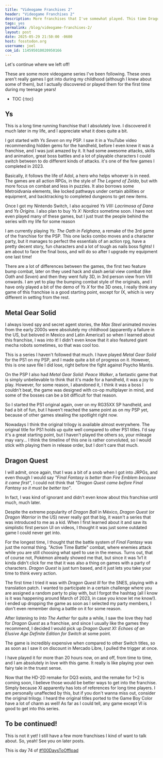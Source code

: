 ```yaml
---
title: "Videogame Franchises 2"
header: "Videogame Franchises 2"
description: More franchises that I've somewhat played. This time Dragon Quest, Ys, Metal Gear Solid, and Monster Hunter!
tags: yes
permalink: /blog/videogame-franchises-2/
layout: post
date: 2025-05-29 21:50:00 -0600
host: fosstodon.org
username: joel
com_id: 114595010020950166
---
```


Let's continue where we left off!

These are some more videogame series I've been following. These ones aren't really games I got into during my childhood (although I knew about some of them), but I actually discovered or played them for the first time during my teenage years! 

* TOC
{:toc}

## Ys

This is a long time running franchise that I absolutely love. I discovered it much later in my life, and I appreciate what it does quite a bit.

I got started with *Ys Seven* on my PSP. I saw it in a YouTube video recommending hidden gems for the handheld, before I even knew it was a franchise, and I was just amazed by it. It had some awesome attacks, skills and animation, great boss battles and a lot of playable characters I could switch between to do different kinds of attacks. it's one of the few games I completed in 2023.

Basically, it follows the life of Adol, a hero who helps whoever is in need. The games are all action RPGs, in the style of *The Legend of Zelda*, but with more focus on combat and less in puzzles. It also borrows some Metroidvania elements, like locked pathways under certain abilities or equipment, and backtracking to completed dungeons to get new items.

Once I got my Nintendo Switch, I also acquired *Ys VIII: Lacrimosa of Dana* and *Ys Origins*. I also plan to buy *Ys X: Nordics* sometime soon. I have not even played many of these games, but I just trust the people behind the series with my life for some reason

I am currently playing *Ys: The Oath in Felghana*, a remake of the 3rd game of the franchise for the PSP. This one lacks combo moves and a character party, but it manages to perfect the essentials of an action rpg, have a pretty decent story, fun characters and a lot of tough as nails boss fights! I am about to face the final boss, and will do so after I upgrade my equipment one last time!

There are a lot of differences between the games, the first two feature bump combat, later on they used hack and slash aerial view combat (like *Oath* and *Seven*) and then they went fully 3D, in 3rd person view from VIII onwards. I am yet to play the bumping combat style of the originals, and I have only played a bit of the demo of *Ys X* for the 3D ones, I really think any game of this franchise is a good starting point, except for IX, which is very different in setting from the rest.

## Metal Gear Solid

I always loved spy and secret agent stories, the *Max Steel* animated movies from the early 2000s were absolutely my childhood (apparently a failure in the US, but beloved in Mexico and Latin America!) so when I learned about this franchise, I was into it! I didn't even know that it also featured giant mecha robots sometimes, so that was cool too.

This is a series I haven't followed that much. I have played *Metal Gear Solid* for the PS1 on my PSP, and I made quite a bit of progress on it. However, this is one save file I did lose, right before the fight against Psycho Mantis.

On the PSP I also had *Metal Gear Solid: Peace Walker*, a fantastic game that is simply unbelievable to think that it's made for a handheld, it was a joy to play. However, for some reason, I abandoned it, I think it was a boss I couldn't beat, the game was designed with co-op multiplayer in mind, and some of the bosses can be a bit difficult for that reason.

So I started the PS1 original again, over on my RG35XX SP handheld, and had a bit of fun, but I haven't reached the same point as on my PSP yet, because of other games stealing the spotlight right now.

Nowadays I think the original trilogy is available almost everywhere. The original title for PS1 holds up quite well compared to other PS1 titles. I'd say it's a great starting point, but I haven't played the others so, your mileage may vary... I think the timeline of this one is rather convoluted, so I would stick with playing them in release order, but I don't care that much.

## Dragon Quest

I will admit, once again, that I was a bit of a snob when I got into JRPGs, and even though I would say *"Final Fantasy is better than Fire Emblem because it came first"*, I could not think that *"Dragon Quest came before Final Fantasy so it must be better too"*. 

In fact, I was kind of ignorant and didn't even know about this franchise until much, much later.

Despite the extreme popularity of *Dragon Ball* in México, *Dragon Quest* (or *Dragon Warrior* in the US) never really got that big, it wasn't a series that was introduced to me as a kid. When I first learned about it and saw its simplistic first person UI on videos, I thought it was just some outdated game I could never get into.

For the longest time, I thought that the battle system of *Final Fantasy* was just the normal thing. "Active Time Battle" combat, where enemies attack while you are still choosing what spell to use in the menus. Turns out, that of course not, Pokémon already showed me that, but since it was 1v1 it kinda didn't click for me that it was also a thing on games with a party of characters. *Dragon Quest* is just turn based, and it just lets you take your time to think every action.

The first time I tried it was with *Dragon Quest III* for the SNES, playing with a translation patch. I wanted to participate in a certain challenge where you are assigned a random party to play with, but I forgot the hashtag (all I know is it was happening around March of 2023, in case you know let me know!). I ended up dropping the game as soon as I selected my party members, I don't even remember doing a battle on it for some reason.

After listening to *Into The Aether* for quite a while, I saw the love they had for *Dragon Quest* as a franchise, and since I usually like the games they recommend, I decided I would pick up *Dragon Quest XI: Echoes of an Elusive Age Definite Edition for Switch* at some point.

The game is incredibly expensive when compared to other Switch titles, so as soon as I saw it on discount in Mercado Libre, I pulled the trigger at once.

I have played it for more than 20 hours now, on and off, from time to time, and I am absolutely in love with this game. It really is like playing your own fairy tale in the truest sense.

Now that the HD-2D remake for DQ3 exists, and the remake for 1+2 is coming soon, I believe those would be better ways to get into the franchise. Simply because XI apparently has lots of references for long time players. I am personally unaffected by this, but if you don't wanna miss out, consider the original trilogy. I heard the original titles ported to the Game Boy Color have a lot of charm as well! As far as I could tell, any game except VI is good to get into this series.


## To be continued!

This is not it yet! I still have a few more franchises I kind of want to talk about. So, yeah! See you on later posts.

This is day 74 of [#100DaysToOffload](https://100daystooffload.com)

